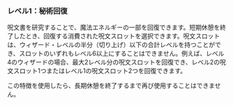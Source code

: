 ### レベル1：秘術回復

呪文書を研究することで、魔法エネルギーの一部を回復できます。短期休憩を終了したとき、回復する消費された呪文スロットを選択できます。呪文スロットは、ウィザード・レベルの半分（切り上げ）以下の合計レベルを持つことができ、スロットのいずれもレベル6以上にすることはできません。例えば、レベル4のウィザードの場合、最大2レベル分の呪文スロットを回復でき、レベル2の呪文スロット1つまたはレベル1の呪文スロット2つを回復できます。

この特徴を使用したら、長期休憩を終了するまで再び使用することはできません。
